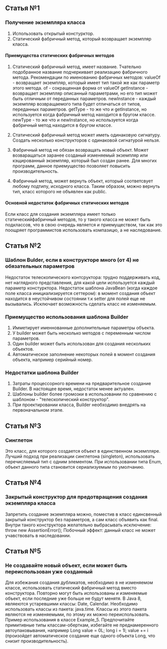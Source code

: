 ## Статья №1
### Получение экземпляра класса
1. Использовать открытый констурктор.
2. Статический фабричный  метод, который возвращает экземпляр класса.
#### Приемущества статических фабричных методов
1. Статический фабричный метод, имеет название. Тчательно подобранное название подчеркивает реализацию фабричного метода.
Рекомендации по именованию фабричных методов:
valueOf - возвращает экземпляр, который имеет тип такой же как параметр этого метода.
of - сокращенная форма от valueOf
getInstance - возвращает экземпляр описанный параметрами, но его тип может быть отличным от переданных параметров.
newInstance - каждый экземпляр возвращаемого типа будет отличаться от типов, переданных параметров.
getType - то же что и getInstance, но используется когда фабричный метод находится в бругом классе.
newType - то же что и newInstance, но используется когда фабричный метод находится в бругом классе.

2. Статический фабричный метод может иметь одинаковую сигнатуру. 
Создать несколько конструкторов с одинаковой сигнатурой нельзя.

3. Фабричный метод не обязан возвращать новый объект. Может возваращаться заранее созданый изменяемый экземпляр или
кэщированный экземпляр, который был создан ранее.
Для многих программ, данное приемущество позволяет повысить производительность.

4. Фабричный метод, может вернуть объект, который соответсвует любому подтипу, исходного класса. Таким образом,
можно вернуть тип, класс которого не объявлен как public.

#### Основной недостаток фабричных статических методов
Если класс для создания экземпляра имеет только статическийфабричный методов, то у такого класса не может быть подклассов,
что в свою очередь является и приемуществом, так как это поощряет программистов использовать компазицю, а не наследование.

## Статья №2
### Шаблон Bulder, если в конструкторе много (от 4) не обязательных параметров
Недостаток телескопического контсруктора: трудно поддерживать код, нет наглядного представления, для какой цели используется
каждый параметр констурктора.
Недостаток шаблона JavaBean (когда каждое поле класса инициализируется сеттером): в момент создания объект находится в 
неустойчивом состоянии т.к setter для полей еще не вызывались. Исключает возможность сделать класс не изменяемым.
### Приемущество использования шаблона Builder
1. Имметирует именнованные дополнительные параметры объекта.
2. У builder может быть несколько методов с переменным числом параметров.
3. Один builder может быть использован для создания нескольких объектов.
4. Автоматическое заполнение некоторых полей в момент создания объекта, например серийный номер.
### Недостатки шаблона Builder
1. Затраты процессорного времени на предварительное создание Builder. В настоящее время, недостаток менее актуален.
2. Шаблоны builder более громозки в использовании по сравнению с шаблоном - "телескопический конструктор".
3. При проектировании класса, Builder необходимо внедрять на первоначальном этапе.

## Статья №3
### Синглетон
Это класс, для которого создается объект в единственном экземпляре.
Лучший подход при реализации синглетона (singleton), использовать перечисляемый тип с одним элементом.
При использовании типа Enum, объект данного типа становится сериализуемым по умолчанию.


## Статья №4
### Закрытый конструктор для предотвращения создания экземпляра класса
Запретить создание экземпляра можно, поместив в класс единсвенный закрытый конструктор без параметров, а сам класс 
объявить как final.
Внутри такого конструктора желательно выбрасывать исключение: throw new AssertionError();
Побочный эффект: данный класс не может учавствовать в наследовании.

## Статья №5
### Не создавайте новый объект, если может быть переиспользован уже созданный
Для избежания создания дубликатов, необходимо в не изменяемом классе, использовать статический фабричный метод вместо
конструктора. Повторно могут быть использованы и изменяемые объект, если последние уже больше не будут менятя.
В Java 8, являеются устаревшими классы: Date, Calendar. Необходимо использовать классы из пакета: java.time. Классы
из этого пакета являются не изменяемыми, по этому их можно переиспользовать. Пример использования в классе Example_5.
Предпочитайте примитивные типы классам-оберткам, избегайте не преднамеренного автоупаковывания, например
Long value = 0L;
long i = 1l;
value += i (произойдет автоматическое создание еще одного объекта Long, что снизит производительность).



